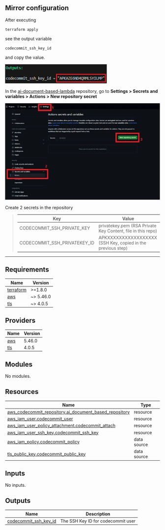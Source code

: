 <!-- BEGIN_TF_DOCS -->
## Mirror configuration

After executing
```
terraform apply
```

 see the output variable
```
codecommit_ssh_key_id
```
and copy the value.

<img src="./.github/images/codecommit-ssh-key-id-example.png">

In the [ai-document-based-lambda](https://github.com/HarissonNascimento/ai-document-based-lambda) repository, go to **Settings > Secrets and variables > Actions > New repository secret**

<img src="./.github/images/new-repository-secret.png">

Create 2 secrets in the repository

> | Key | Value |
> |---|---|
> | CODECOMMIT\_SSH\_PRIVATE\_KEY | privatekey.pem (RSA Private Key Content, file in this repo) |
> | CODECOMMIT\_SSH\_PRIVATEKEY\_ID | APKXXXXXXXXXXXXXXXXX (SSH Key, copied in the previous step) |

---

## Requirements

| Name | Version |
|------|---------|
| <a name="requirement_terraform"></a> [terraform](#requirement\_terraform) | >=1.8.0 |
| <a name="requirement_aws"></a> [aws](#requirement\_aws) | ~> 5.46.0 |
| <a name="requirement_tls"></a> [tls](#requirement\_tls) | ~> 4.0.5 |

## Providers

| Name | Version |
|------|---------|
| <a name="provider_aws"></a> [aws](#provider\_aws) | 5.46.0 |
| <a name="provider_tls"></a> [tls](#provider\_tls) | 4.0.5 |

## Modules

No modules.

## Resources

| Name | Type |
|------|------|
| [aws_codecommit_repository.ai_document_based_repository](https://registry.terraform.io/providers/hashicorp/aws/latest/docs/resources/codecommit_repository) | resource |
| [aws_iam_user.codecommit_user](https://registry.terraform.io/providers/hashicorp/aws/latest/docs/resources/iam_user) | resource |
| [aws_iam_user_policy_attachment.codecommit_attach](https://registry.terraform.io/providers/hashicorp/aws/latest/docs/resources/iam_user_policy_attachment) | resource |
| [aws_iam_user_ssh_key.codecommit_ssh_key](https://registry.terraform.io/providers/hashicorp/aws/latest/docs/resources/iam_user_ssh_key) | resource |
| [aws_iam_policy.codecommit_policy](https://registry.terraform.io/providers/hashicorp/aws/latest/docs/data-sources/iam_policy) | data source |
| [tls_public_key.codecommit_public_key](https://registry.terraform.io/providers/hashicorp/tls/latest/docs/data-sources/public_key) | data source |

## Inputs

No inputs.

## Outputs

| Name | Description |
|------|-------------|
| <a name="output_codecommit_ssh_key_id"></a> [codecommit\_ssh\_key\_id](#output\_codecommit\_ssh\_key\_id) | The SSH Key ID for codecommit user |
<!-- END_TF_DOCS -->